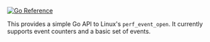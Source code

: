 [![Go Reference](https://pkg.go.dev/badge/github.com/aclements/go-perfevent.svg)](https://pkg.go.dev/github.com/aclements/go-perfevent)

This provides a simple Go API to Linux's `perf_event_open`. It currently
supports event counters and a basic set of events.
